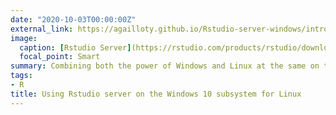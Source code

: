 ```yaml
---
date: "2020-10-03T00:00:00Z"
external_link: https://agailloty.github.io/Rstudio-server-windows/introduction.html
image:
  caption: [Rstudio Server](https://rstudio.com/products/rstudio/download-server/debian-ubuntu/)
  focal_point: Smart
summary: Combining both the power of Windows and Linux at the same on the same running computer while developing in R.
tags: 
- R
title: Using Rstudio server on the Windows 10 subsystem for Linux
---
```

